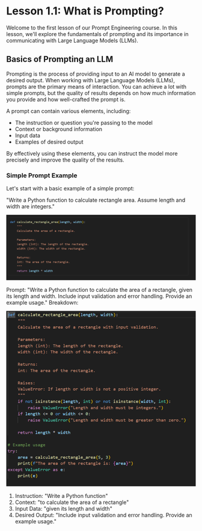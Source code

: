 # Lesson 1.1: What is Prompting?

Welcome to the first lesson of our Prompt Engineering course. In this lesson, we'll explore the fundamentals of prompting and its importance in communicating with Large Language Models (LLMs).

## Basics of Prompting an LLM

Prompting is the process of providing input to an AI model to generate a desired output. When working with Large Language Models (LLMs), prompts are the primary means of interaction. You can achieve a lot with simple prompts, but the quality of results depends on how much information you provide and how well-crafted the prompt is.

A prompt can contain various elements, including:
- The instruction or question you're passing to the model
- Context or background information
- Input data
- Examples of desired output

By effectively using these elements, you can instruct the model more precisely and improve the quality of the results.

### Simple Prompt Example

Let's start with a basic example of a simple prompt:

"Write a Python function to calculate rectangle area. Assume length and width are integers."

![Example output from GitHub Copilot for a simple rectangle area function](../assets/code1.png)

Prompt: "Write a Python function to calculate the area of a rectangle, given its length and width. Include input validation and error handling. Provide an example usage."
Breakdown:

![Example output from GitHub Copilot for a more complex rectangle area function](../assets/code2.png)

1. Instruction: "Write a Python function"
2. Context: "to calculate the area of a rectangle"
3. Input Data: "given its length and width"
4. Desired Output: "Include input validation and error handling. Provide an example usage."
